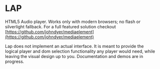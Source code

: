 LAP
===

HTML5 Audio player. Works only with modern browsers; no flash or silverlight fallback. For a full featured solution checkout
[https://github.com/johndyer/mediaelement](https://github.com/johndyer/mediaelement)

Lap does not implement an actual interface. It is meant to provide the logical player and dom selection functionality any player would need, while leaving the visual design up to you. Documentation and demos 
are in progress.

